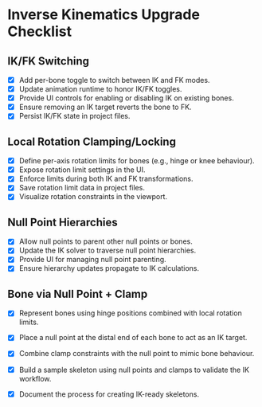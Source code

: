 # Inverse Kinematics Upgrade Checklist

## IK/FK Switching
- [x] Add per-bone toggle to switch between IK and FK modes.
- [x] Update animation runtime to honor IK/FK toggles.
- [x] Provide UI controls for enabling or disabling IK on existing bones.
- [x] Ensure removing an IK target reverts the bone to FK.
- [x] Persist IK/FK state in project files.

## Local Rotation Clamping/Locking
- [x] Define per-axis rotation limits for bones (e.g., hinge or knee behaviour).
- [x] Expose rotation limit settings in the UI.
- [x] Enforce limits during both IK and FK transformations.
- [x] Save rotation limit data in project files.
- [x] Visualize rotation constraints in the viewport.

## Null Point Hierarchies
- [x] Allow null points to parent other null points or bones.
- [x] Update the IK solver to traverse null point hierarchies.
- [x] Provide UI for managing null point parenting.
- [x] Ensure hierarchy updates propagate to IK calculations.

## Bone via Null Point + Clamp
- [x] Represent bones using hinge positions combined with local rotation limits.
- [x] Place a null point at the distal end of each bone to act as an IK target.
- [x] Combine clamp constraints with the null point to mimic bone behaviour.
- [x] Build a sample skeleton using null points and clamps to validate the IK workflow.
- [x] Document the process for creating IK-ready skeletons.

